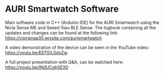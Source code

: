 # AURI Smartwatch Software

Main software code in C++ (Arduino IDE) for the AURI Smartwatch using the Nicla Sense ME and Seeed Xiao BLE Sense.
The logbook containing all the updates and changes can be found at the following link: https://ciprianaa30.wixsite.com/aurismartwatch

A video demonstration of the device can be seen in the YouTube video:
https://youtu.be/EDTEjLSdnZw

A full project presentation with Q&A, can be watched here:
https://youtu.be/INdUCghSEX0
